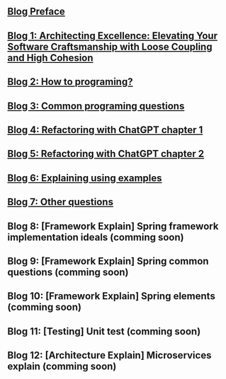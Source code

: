 ## [Blog Preface](./blogs/preface.md)

## [Blog 1: Architecting Excellence: Elevating Your Software Craftsmanship with Loose Coupling and High Cohesion](./blogs/Architecting-Excellence-Elevating-Your-Software-Craftsmanship-with-Loose-Coupling-and-High-Cohesion.md)

## [Blog 2: How to programing?](./blogs/how-to-programing.md)

## [Blog 3: Common programing questions](./blogs/common-programing-question.md)

## [Blog 4: Refactoring with ChatGPT chapter 1](./blogs/refactoring-1-fee-calculator.md)

## [Blog 5: Refactoring with ChatGPT chapter 2](./blogs/refactoring-2-fee-calculator.md)

## [Blog 6: Explaining using examples](./blogs/explaining-using-examples.md)

## [Blog 7: Other questions](./blogs/other-questions.md)

## Blog 8: [Framework Explain] Spring framework implementation ideals (comming soon)

## Blog 9: [Framework Explain] Spring common questions (comming soon)

## Blog 10: [Framework Explain] Spring elements (comming soon)

## Blog 11: [Testing] Unit test (comming soon)

## Blog 12: [Architecture Explain] Microservices explain (comming soon)

